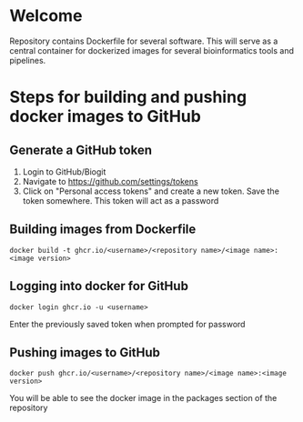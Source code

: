 # Welcome
Repository contains Dockerfile for several software. This will serve as a central container for dockerized images for several bioinformatics tools and pipelines. 

# Steps for building and pushing docker images to GitHub

## Generate a GitHub token

1. Login to GitHub/Biogit
2. Navigate to https://github.com/settings/tokens
3. Click on "Personal access tokens" and create a new token. Save the token somewhere. This token will act as a password

## Building images from Dockerfile

`docker build -t ghcr.io/<username>/<repository name>/<image name>:<image version>`

## Logging into docker for GitHub

`docker login ghcr.io -u <username>`

Enter the previously saved token when prompted for password

## Pushing images to GitHub

`docker push ghcr.io/<username>/<repository name>/<image name>:<image version>`

You will be able to see the docker image in the packages section of the repository